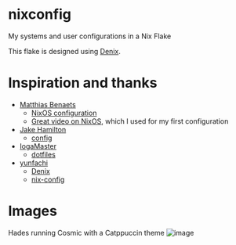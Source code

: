 # nixconfig
My systems and user configurations in a Nix Flake

This flake is designed using [Denix](https://yunfachi.github.io/denix/).

# Inspiration and thanks
- [Matthias Benaets](https://github.com/MatthiasBenaets/)
  - [NixOS configuration](https://github.com/MatthiasBenaets/nixos-config)
  - [Great video on NixOS](https://www.youtube.com/watch?v=AGVXJ-TIv3Y), which I used for my first configuration
- [Jake Hamilton](https://github.com/jakehamilton)
  - [config](https://github.com/jakehamilton/config)
- [IogaMaster](https://github.com/IogaMaster/)
  - [dotfiles](https://github.com/IogaMaster/dotfiles)
- [yunfachi](https://github.com/yunfachi/)
  - [Denix](https://github.com/yunfachi/denix)
  - [nix-config](https://github.com/yunfachi/nix-config)

# Images
Hades running Cosmic with a Catppuccin theme
![image](https://github.com/user-attachments/assets/6d36f57b-ca6a-45a4-a9a9-1a21da08ff84)

